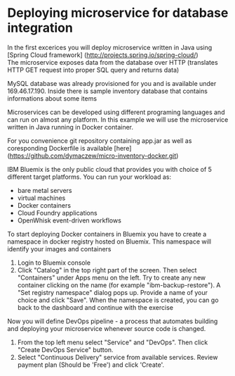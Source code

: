 # Deploying microservice for database integration

In the first excerices you will deploy microservice written in Java using [Spring Cloud framework] (http://projects.spring.io/spring-cloud/)  
The microservice exposes data from the database over HTTP (translates HTTP GET request into proper SQL query and returns data)  

MySQL database was already provisioned for you and is available under 169.46.17.190. Inside there is sample inventory database that contains informations about some items

Microservices can be developed using different programing languages and can run on almost any platform. In this example we will use the microservice written in Java running in Docker container.

For you convenience git repository containing app.jar as well as coresponding Dockerfile is available [here] (https://github.com/dymaczew/micro-inventory-docker.git)

IBM Bluemix is the only public cloud that provides you with choice of 5 different target platforms. You can run your workload as:
- bare metal servers
- virtual machines
- Docker containers
- Cloud Foundry applications
- OpenWhisk event-driven workflows

To start deploying Docker containers in Bluemix you have to create a namespace in docker registry hosted on Bluemix. This namespace will identify your images and containers

1. Login to Bluemix console
2. Click "Catalog" in the top right part of the screen. Then select "Containers" under Apps menu on the left. Try to create any new container clicking on the name (for example "ibm-backup-restore"). A "Set registry namespace" dialog pops up. Provide a name of your choice and click "Save". When the namespace is created, you can go back to the dashboard and continue with the exercise

Now you will define DevOps pipeline - a process that automates building and deploying your microservice whenever source code is changed.
1. From the top left menu select "Service" and "DevOps". Then click "Create DevOps Service" button.
2. Select "Continuous Delivery" service from available services. Review payment plan (Should be 'Free') and click 'Create'.
